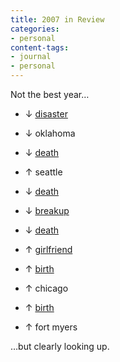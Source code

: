 ```yaml
---
title: 2007 in Review
categories:
- personal
content-tags:
- journal
- personal
---
```


Not the best year…




  * ↓ [disaster][1]


  * ↓ oklahoma


  * ↓ [death][2]


  * ↑ seattle


  * ↓ [death][3]


  * ↓ [breakup][4]


  * ↓ [death][5]


  * ↑ [girlfriend][6]


  * ↑ [birth][7]


  * ↑ chicago


  * ↑ [birth][8]


  * ↑ fort myers


…but clearly looking up.

   [1]: https://hans.gerwitz.com/2007/03/05/flooded.html
   [2]: http://skippyhawk.com/2007/04/27/shuffle-up-and-deal.html
   [3]: http://anotherdaywith-eetman.blogspot.com/2007/07/last-day.html
   [4]: /2007/08/27/broken.html
   [5]: http://nopaper.net/2007/09/03/grandpa-fritz.html
   [6]: http://www.shannonethomas.com/
   [7]: http://musingmarc.blogspot.com/2007/10/oh-no-there-another-brooks-in-world.html
   [8]: http://baby.louderplease.com/2007/11/09/laborbirth-day-report/
